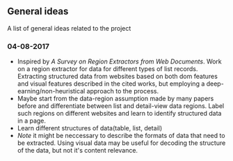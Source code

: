 ## General ideas
A list of general ideas related to the project

### 04-08-2017
* Inspired by *A Survey on Region Extractors from Web Documents*. Work on a region extractor for data for different types of 
list records. Extracting structured data from websites based on both dom features and visual features described in the cited works,
but employing a deep-earning/non-heuristical approach to the process.
* Maybe start from the data-region assumption made by many papers before and differentiate between list and detail-view data regions.
Label such regions on different websites and learn to identify structured data in a page.
* Learn different structures of data(table, list, detail)
* *Note* it might be neccessary to describe the formats of data that need to be extracted. Using visual data may be useful for decoding
the structure of the data, but not it's content relevance.
